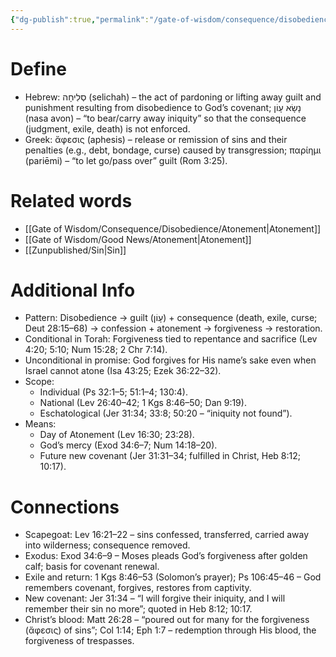 ```yaml
---
{"dg-publish":true,"permalink":"/gate-of-wisdom/consequence/disobedience/forgiveness/","tags":["#GateWisdom","#ConsequenceDisobedience","#F"]}
---
```


# Define
- Hebrew: סְלִיחָה (selichah) – the act of pardoning or lifting away guilt and punishment resulting from disobedience to God’s covenant; נָשָׂא עָוֹן (nasa avon) – “to bear/carry away iniquity” so that the consequence (judgment, exile, death) is not enforced.
- Greek: ἄφεσις (aphesis) – release or remission of sins and their penalties (e.g., debt, bondage, curse) caused by transgression; παρίημι (pariēmi) – “to let go/pass over” guilt (Rom 3:25).


# Related words
- [[Gate of Wisdom/Consequence/Disobedience/Atonement\|Atonement]]
- [[Gate of Wisdom/Good News/Atonement\|Atonement]]
- [[Zunpublished/Sin\|Sin]]

# Additional Info
- Pattern: Disobedience → guilt (עָוֹן) + consequence (death, exile, curse; Deut 28:15–68) → confession + atonement → forgiveness → restoration.
- Conditional in Torah: Forgiveness tied to repentance and sacrifice (Lev 4:20; 5:10; Num 15:28; 2 Chr 7:14).
- Unconditional in promise: God forgives for His name’s sake even when Israel cannot atone (Isa 43:25; Ezek 36:22–32).
- Scope:
    - Individual (Ps 32:1–5; 51:1–4; 130:4).
    - National (Lev 26:40–42; 1 Kgs 8:46–50; Dan 9:19).
    - Eschatological (Jer 31:34; 33:8; 50:20 – “iniquity not found”).
- Means:
    - Day of Atonement (Lev 16:30; 23:28).
    - God’s mercy (Exod 34:6–7; Num 14:18–20).
    - Future new covenant (Jer 31:31–34; fulfilled in Christ, Heb 8:12; 10:17).

# Connections
- Scapegoat: Lev 16:21–22 – sins confessed, transferred, carried away into wilderness; consequence removed.
- Exodus: Exod 34:6–9 – Moses pleads God’s forgiveness after golden calf; basis for covenant renewal.
- Exile and return: 1 Kgs 8:46–53 (Solomon’s prayer); Ps 106:45–46 – God remembers covenant, forgives, restores from captivity.
- New covenant: Jer 31:34 – “I will forgive their iniquity, and I will remember their sin no more”; quoted in Heb 8:12; 10:17.
- Christ’s blood: Matt 26:28 – “poured out for many for the forgiveness (ἄφεσις) of sins”; Col 1:14; Eph 1:7 – redemption through His blood, the forgiveness of trespasses.

